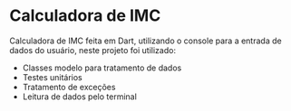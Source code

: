# Calculadora de IMC

Calculadora de IMC feita em Dart, utilizando o console para a entrada de dados do usuário, neste projeto foi utilizado:

- Classes modelo para tratamento de dados
- Testes unitários
- Tratamento de exceções
- Leitura de dados pelo terminal